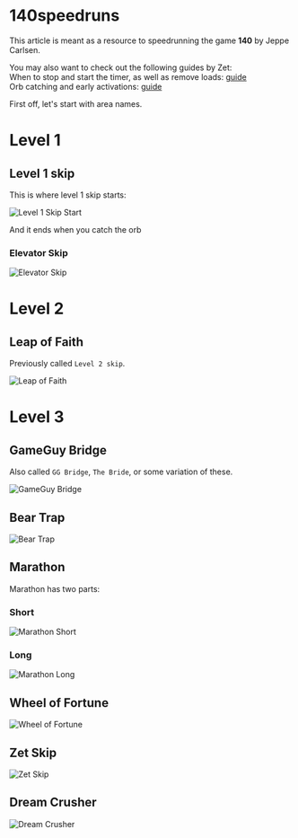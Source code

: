 # 140speedruns
This article is meant as a resource to speedrunning the game **140** by Jeppe Carlsen.

You may also want to check out the following guides by Zet:  
When to stop and start the timer, as well as remove loads: [guide](http://www.speedrun.com/140/guide/xqqt3)  
Orb catching and early activations: [guide](http://www.speedrun.com/140/guide/7z6rx)  

First off, let's start with area names.

# Level 1
## Level 1 skip
This is where level 1 skip starts:

![Level 1 Skip Start](/images/Level1SkipStart.png)

And it ends when you catch the orb


### Elevator Skip
![Elevator Skip](/images/ElevatorSkip.png)

# Level 2
## Leap of Faith
Previously called `Level 2 skip`.

![Leap of Faith](/images/LeapOfFaith.png)

# Level 3
## GameGuy Bridge
Also called `GG Bridge`, `The Bride`, or some variation of these.

![GameGuy Bridge](/images/GameGuyBridge.png)

## Bear Trap
![Bear Trap](/images/BearTrap.png)

## Marathon
Marathon has two parts:

### Short
![Marathon Short](/images/MarathonShort.png)

### Long
![Marathon Long](/images/MarathonLong.png)

## Wheel of Fortune
![Wheel of Fortune](/images/WheelOfFortune.png)

## Zet Skip
![Zet Skip](/images/ZetSkip.png)

## Dream Crusher
![Dream Crusher](/images/DreamCrusher.png)
